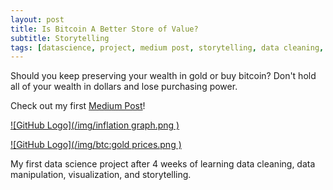 ```yaml
---
layout: post
title: Is Bitcoin A Better Store of Value? 
subtitle: Storytelling
tags: [datascience, project, medium post, storytelling, data cleaning, visualization]
---
```

Should you keep preserving your wealth in gold or buy bitcoin? Don't hold all of your wealth in dollars and lose purchasing power.

Check out my first [Medium Post](https://medium.com/@malex140/is-bitcoin-a-better-store-of-value-477b3e369073)!

[![GitHub Logo](/img/inflation graph.png	)](https://medium.com/@malex140/is-bitcoin-a-better-store-of-value-477b3e369073)

[![GitHub Logo](/img/btc:gold prices.png	)](https://medium.com/@malex140/is-bitcoin-a-better-store-of-value-477b3e369073)


My first data science project after 4 weeks of learning data cleaning, data manipulation, visualization, and storytelling.

